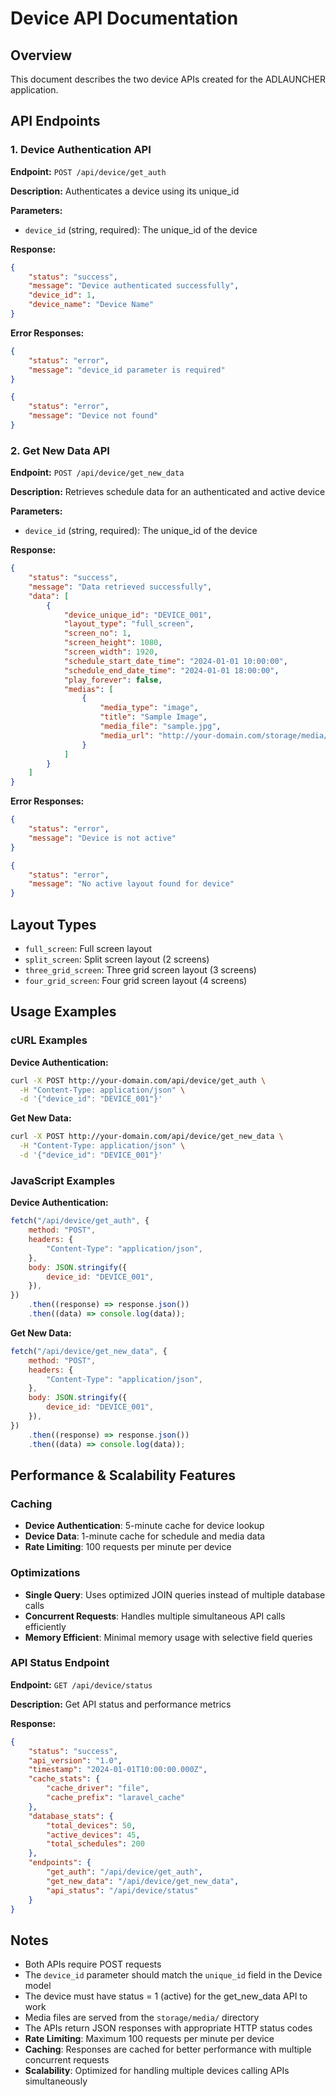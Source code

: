 # Device API Documentation

## Overview

This document describes the two device APIs created for the ADLAUNCHER application.

## API Endpoints

### 1. Device Authentication API

**Endpoint:** `POST /api/device/get_auth`

**Description:** Authenticates a device using its unique_id

**Parameters:**

-   `device_id` (string, required): The unique_id of the device

**Response:**

```json
{
    "status": "success",
    "message": "Device authenticated successfully",
    "device_id": 1,
    "device_name": "Device Name"
}
```

**Error Responses:**

```json
{
    "status": "error",
    "message": "device_id parameter is required"
}
```

```json
{
    "status": "error",
    "message": "Device not found"
}
```

### 2. Get New Data API

**Endpoint:** `POST /api/device/get_new_data`

**Description:** Retrieves schedule data for an authenticated and active device

**Parameters:**

-   `device_id` (string, required): The unique_id of the device

**Response:**

```json
{
    "status": "success",
    "message": "Data retrieved successfully",
    "data": [
        {
            "device_unique_id": "DEVICE_001",
            "layout_type": "full_screen",
            "screen_no": 1,
            "screen_height": 1080,
            "screen_width": 1920,
            "schedule_start_date_time": "2024-01-01 10:00:00",
            "schedule_end_date_time": "2024-01-01 18:00:00",
            "play_forever": false,
            "medias": [
                {
                    "media_type": "image",
                    "title": "Sample Image",
                    "media_file": "sample.jpg",
                    "media_url": "http://your-domain.com/storage/media/sample.jpg"
                }
            ]
        }
    ]
}
```

**Error Responses:**

```json
{
    "status": "error",
    "message": "Device is not active"
}
```

```json
{
    "status": "error",
    "message": "No active layout found for device"
}
```

## Layout Types

-   `full_screen`: Full screen layout
-   `split_screen`: Split screen layout (2 screens)
-   `three_grid_screen`: Three grid screen layout (3 screens)
-   `four_grid_screen`: Four grid screen layout (4 screens)

## Usage Examples

### cURL Examples

**Device Authentication:**

```bash
curl -X POST http://your-domain.com/api/device/get_auth \
  -H "Content-Type: application/json" \
  -d '{"device_id": "DEVICE_001"}'
```

**Get New Data:**

```bash
curl -X POST http://your-domain.com/api/device/get_new_data \
  -H "Content-Type: application/json" \
  -d '{"device_id": "DEVICE_001"}'
```

### JavaScript Examples

**Device Authentication:**

```javascript
fetch("/api/device/get_auth", {
    method: "POST",
    headers: {
        "Content-Type": "application/json",
    },
    body: JSON.stringify({
        device_id: "DEVICE_001",
    }),
})
    .then((response) => response.json())
    .then((data) => console.log(data));
```

**Get New Data:**

```javascript
fetch("/api/device/get_new_data", {
    method: "POST",
    headers: {
        "Content-Type": "application/json",
    },
    body: JSON.stringify({
        device_id: "DEVICE_001",
    }),
})
    .then((response) => response.json())
    .then((data) => console.log(data));
```

## Performance & Scalability Features

### Caching

-   **Device Authentication**: 5-minute cache for device lookup
-   **Device Data**: 1-minute cache for schedule and media data
-   **Rate Limiting**: 100 requests per minute per device

### Optimizations

-   **Single Query**: Uses optimized JOIN queries instead of multiple database calls
-   **Concurrent Requests**: Handles multiple simultaneous API calls efficiently
-   **Memory Efficient**: Minimal memory usage with selective field queries

### API Status Endpoint

**Endpoint:** `GET /api/device/status`

**Description:** Get API status and performance metrics

**Response:**

```json
{
    "status": "success",
    "api_version": "1.0",
    "timestamp": "2024-01-01T10:00:00.000Z",
    "cache_stats": {
        "cache_driver": "file",
        "cache_prefix": "laravel_cache"
    },
    "database_stats": {
        "total_devices": 50,
        "active_devices": 45,
        "total_schedules": 200
    },
    "endpoints": {
        "get_auth": "/api/device/get_auth",
        "get_new_data": "/api/device/get_new_data",
        "api_status": "/api/device/status"
    }
}
```

## Notes

-   Both APIs require POST requests
-   The `device_id` parameter should match the `unique_id` field in the Device model
-   The device must have status = 1 (active) for the get_new_data API to work
-   Media files are served from the `storage/media/` directory
-   The APIs return JSON responses with appropriate HTTP status codes
-   **Rate Limiting**: Maximum 100 requests per minute per device
-   **Caching**: Responses are cached for better performance with multiple concurrent requests
-   **Scalability**: Optimized for handling multiple devices calling APIs simultaneously
